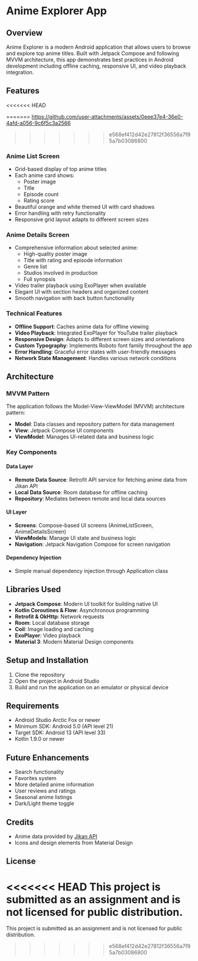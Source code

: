 # Anime Explorer App

## Overview
Anime Explorer is a modern Android application that allows users to browse and explore top anime titles. Built with Jetpack Compose and following MVVM architecture, this app demonstrates best practices in Android development including offline caching, responsive UI, and video playback integration.

## Features
<<<<<<< HEAD

=======
https://github.com/user-attachments/assets/0eee37e4-36e0-4afd-a056-9c6f5c3a2566
>>>>>>> e568ef412d42e27812f36556a7f95a7b03086800
### Anime List Screen
- Grid-based display of top anime titles
- Each anime card shows:
  - Poster image
  - Title
  - Episode count
  - Rating score
- Beautiful orange and white themed UI with card shadows
- Error handling with retry functionality
- Responsive grid layout adapts to different screen sizes

### Anime Details Screen
- Comprehensive information about selected anime:
  - High-quality poster image
  - Title with rating and episode information
  - Genre list
  - Studios involved in production
  - Full synopsis
- Video trailer playback using ExoPlayer when available
- Elegant UI with section headers and organized content
- Smooth navigation with back button functionality

### Technical Features
- **Offline Support**: Caches anime data for offline viewing
- **Video Playback**: Integrated ExoPlayer for YouTube trailer playback
- **Responsive Design**: Adapts to different screen sizes and orientations
- **Custom Typography**: Implements Roboto font family throughout the app
- **Error Handling**: Graceful error states with user-friendly messages
- **Network State Management**: Handles various network conditions

## Architecture

### MVVM Pattern
The application follows the Model-View-ViewModel (MVVM) architecture pattern:
- **Model**: Data classes and repository pattern for data management
- **View**: Jetpack Compose UI components
- **ViewModel**: Manages UI-related data and business logic

### Key Components

#### Data Layer
- **Remote Data Source**: Retrofit API service for fetching anime data from Jikan API
- **Local Data Source**: Room database for offline caching
- **Repository**: Mediates between remote and local data sources

#### UI Layer
- **Screens**: Compose-based UI screens (AnimeListScreen, AnimeDetailsScreen)
- **ViewModels**: Manage UI state and business logic
- **Navigation**: Jetpack Navigation Compose for screen navigation

#### Dependency Injection
- Simple manual dependency injection through Application class

## Libraries Used

- **Jetpack Compose**: Modern UI toolkit for building native UI
- **Kotlin Coroutines & Flow**: Asynchronous programming
- **Retrofit & OkHttp**: Network requests
- **Room**: Local database storage
- **Coil**: Image loading and caching
- **ExoPlayer**: Video playback
- **Material 3**: Modern Material Design components

## Setup and Installation

1. Clone the repository
2. Open the project in Android Studio
3. Build and run the application on an emulator or physical device

## Requirements

- Android Studio Arctic Fox or newer
- Minimum SDK: Android 5.0 (API level 21)
- Target SDK: Android 13 (API level 33)
- Kotlin 1.9.0 or newer

## Future Enhancements

- Search functionality
- Favorites system
- More detailed anime information
- User reviews and ratings
- Seasonal anime listings
- Dark/Light theme toggle

## Credits

- Anime data provided by [Jikan API](https://jikan.moe/)
- Icons and design elements from Material Design

## License

<<<<<<< HEAD
This project is submitted as an assignment and is not licensed for public distribution.
=======
This project is submitted as an assignment and is not licensed for public distribution.
>>>>>>> e568ef412d42e27812f36556a7f95a7b03086800
